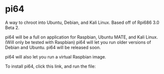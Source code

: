 # pi64
A way to chroot into Ubuntu, Debian, and Kali Linux. Based off of Rpi686 3.0 Beta 2.

pi64 will be a full on application for Raspbian, Ubuntu MATE, and Kali Linux. (Will only be tested with Raspbian)
pi64 will let you run older versions of Debian and Ubuntu. pi64 will be released soon.

pi64 will also let you run a virtual Raspbian image.

To install pi64, click this link, and run the file:
